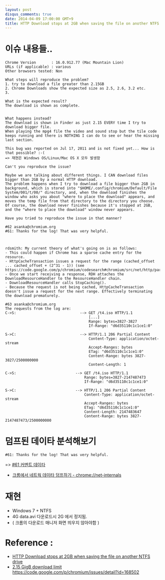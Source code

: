 ```yaml
---
layout: post
disqus_comments: true
date: 2014-04-09 17:00:00 GMT+9
title: HTTP Download stops at 2GB when saving the file on another NTFS drive
---
```


# 이슈 내용들..

```
Chrome Version       : 16.0.912.77 (Mac Mountain Lion)
URLs (if applicable) : various
Other browsers tested: Non

What steps will reproduce the problem?
1. try to download a file greater than 2.15GB
2. Chrome Downloads show the expected size as 2.5, 2.6, 3.2 etc.
3.

What is the expected result?
The download is shown as complete.


What happens instead?
The download is shown in Finder as just 2.15 EVERY time I try to download bigger file.
When playing the mpg4 file the video and sound stop but the tile code keeps running and there is NOTHING I can do to see or hear the missing last section.

```

```
This bug was reported on Jul 17, 2011 and is not fixed yet... How is that possible? :-(
=> 재현은 Windows OS/Linux/Mac OS X 모두 발생함 
```

```
Can't you reproduce the issue?

Maybe we are talking about different things. I CAN download files bigger than 2GB by a normal HTTP download.
The problem happens when I try to download a file bigger than 2GB in background, which is stored into "$HOME/.config/chromium/Default/File System/001/t/00/" directory, and, when the download finishes the window who asks you about "where to place the download" appears, and moves the temp file from that directory to the directory you choose. Of course, the download never finishes because it's stopped at 2GB, and the "where to place the download" window never appears.

Have you tried to reproduce the issue in that manner?
```

```
#62 asanka@chromium.org
#61: Thanks for the log! That was very helpful.



rdsmith: My current theory of what's going on is as follows:
- This could happen if Chrome has a sparse cache entry for the resource.
- HttpCacheTransaction issues a request for the range (cached_offset ... cached_offset + (2^31 - 1)) (see https://code.google.com/p/chromium/codesearch#chromium/src/net/http/partial_data.cc&l=472)
- Once we start receiving a response, RDH attaches the DownloadResourceHandler to the ResourceHandler chain.
- DownloadResourceHandler calls StopCaching().
- Because the request is not being cached, HttpCacheTransaction doesn't issue a request for the next range. Effectively terminating the download prematurely.
```

```
#63 asanka@chromium.org
The requests from the log are:
C->S:                             --> GET /t4.iso HTTP/1.1
                                      [...]
                                      Range: bytes=3827-3827
                                      If-Range: "d6d35110c1c1ce1:0"

S->C:                             --> HTTP/1.1 206 Partial Content
                                      Content-Type: application/octet-stream
                                      Accept-Ranges: bytes
                                      ETag: "d6d35110c1c1ce1:0"
                                      Content-Range: bytes 3827-3827/2500000000
                                      Content-Length: 1

C->S:                           --> GET /t4.iso HTTP/1.1
                                    Range: bytes=3827-2147487473
                                    If-Range: "d6d35110c1c1ce1:0"

S->C:                           --> HTTP/1.1 206 Partial Content
                                    Content-Type: application/octet-stream
                                    Accept-Ranges: bytes
                                    ETag: "d6d35110c1c1ce1:0"
                                    Content-Length: 2147483647
                                    Content-Range: bytes 3827-2147487473/2500000000
```

# 덤프된 데이타 분석해보기 

```
#61: Thanks for the log! That was very helpful.
```
=> [#61 커멘트 데이타]( https://chromium.googlecode.com/issues/attachment?aid=895670061000&name=net-internals-log.zip&token=aKzKszqEDgf6LnVTJCWLKyl5rHE%3A1397192408211 )

* [크롬에서 네트웍 데이타 덤프하기 - chrome://net-internals]( http://dev.chromium.org/for-testers/providing-network-details )


# 재현

* Windows 7 + NTFS 
* 4G data.avi 다운로드시 2G 에서 정지됨.
* ( 크롬의 다운로드 매니저 화면 띄우지 않아야함 )



# Reference : 
* [HTTP Download stops at 2GB when saving the file on another NTFS drive]( https://code.google.com/p/chromium/issues/detail?id=89567 )
* [2.15 GigB download limit]( https://code.google.com/p/chromium/issues/detail?id=166358 )
https://code.google.com/p/chromium/issues/detail?id=168502

